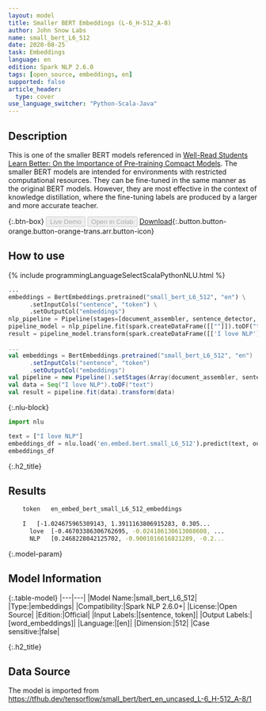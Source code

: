 ```yaml
---
layout: model
title: Smaller BERT Embeddings (L-6_H-512_A-8)
author: John Snow Labs
name: small_bert_L6_512
date: 2020-08-25
task: Embeddings
language: en
edition: Spark NLP 2.6.0
tags: [open_source, embeddings, en]
supported: false
article_header:
  type: cover
use_language_switcher: "Python-Scala-Java"
---
```


## Description
This is one of the smaller BERT models referenced in [Well-Read Students Learn Better: On the Importance of Pre-training Compact Models](https://arxiv.org/abs/1908.08962).  The smaller BERT models are intended for environments with restricted computational resources. They can be fine-tuned in the same manner as the original BERT models. However, they are most effective in the context of knowledge distillation, where the fine-tuning labels are produced by a larger and more accurate teacher.

{:.btn-box}
<button class="button button-orange" disabled>Live Demo</button>
<button class="button button-orange" disabled>Open in Colab</button>
[Download](https://s3.amazonaws.com/auxdata.johnsnowlabs.com/public/models/small_bert_L6_512_en_2.6.0_2.4_1598344643979.zip){:.button.button-orange.button-orange-trans.arr.button-icon}

## How to use

<div class="tabs-box" markdown="1">

{% include programmingLanguageSelectScalaPythonNLU.html %}

```python
...
embeddings = BertEmbeddings.pretrained("small_bert_L6_512", "en") \
      .setInputCols("sentence", "token") \
      .setOutputCol("embeddings")
nlp_pipeline = Pipeline(stages=[document_assembler, sentence_detector, tokenizer, embeddings])
pipeline_model = nlp_pipeline.fit(spark.createDataFrame([[""]]).toDF("text"))
result = pipeline_model.transform(spark.createDataFrame([['I love NLP']], ["text"]))
```

```scala
...
val embeddings = BertEmbeddings.pretrained("small_bert_L6_512", "en")
      .setInputCols("sentence", "token")
      .setOutputCol("embeddings")
val pipeline = new Pipeline().setStages(Array(document_assembler, sentence_detector, tokenizer, embeddings))
val data = Seq("I love NLP").toDF("text")
val result = pipeline.fit(data).transform(data)
```

{:.nlu-block}
```python
import nlu

text = ["I love NLP"]
embeddings_df = nlu.load('en.embed.bert.small_L6_512').predict(text, output_level='token')
embeddings_df
```

</div>

{:.h2_title}
## Results
```bash
	token	en_embed_bert_small_L6_512_embeddings
		
	I 	[-1.024675965309143, 1.3911163806915283, 0.305...
      love 	[-0.46703386306762695, -0.024186130613088608, ...
      NLP 	[0.2468228042125702, -0.9001016616821289, -0.2...
```

{:.model-param}
## Model Information

{:.table-model}
|---|---|
|Model Name:|small_bert_L6_512|
|Type:|embeddings|
|Compatibility:|Spark NLP 2.6.0+|
|License:|Open Source|
|Edition:|Official|
|Input Labels:|[sentence, token]|
|Output Labels:|[word_embeddings]|
|Language:|[en]|
|Dimension:|512|
|Case sensitive:|false|

{:.h2_title}
## Data Source
The model is imported from https://tfhub.dev/tensorflow/small_bert/bert_en_uncased_L-6_H-512_A-8/1
